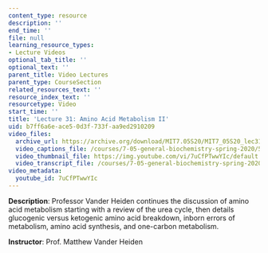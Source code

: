 ```yaml
---
content_type: resource
description: ''
end_time: ''
file: null
learning_resource_types:
- Lecture Videos
optional_tab_title: ''
optional_text: ''
parent_title: Video Lectures
parent_type: CourseSection
related_resources_text: ''
resource_index_text: ''
resourcetype: Video
start_time: ''
title: 'Lecture 31: Amino Acid Metabolism II'
uid: b7ff6a6e-ace5-0d3f-733f-aa9ed2910209
video_files:
  archive_url: https://archive.org/download/MIT7.05S20/MIT7_05S20_lec31_300k.mp4
  video_captions_file: /courses/7-05-general-biochemistry-spring-2020/5475117ec790573b8efec2c847a293c7_7uCfPTwwYIc.vtt
  video_thumbnail_file: https://img.youtube.com/vi/7uCfPTwwYIc/default.jpg
  video_transcript_file: /courses/7-05-general-biochemistry-spring-2020/7b5854f7995dd79a6874f4d3728e6405_7uCfPTwwYIc.pdf
video_metadata:
  youtube_id: 7uCfPTwwYIc
---
```


**Description**: Professor Vander Heiden continues the discussion of amino acid metabolism starting with a review of the urea cycle, then details glucogenic versus ketogenic amino acid breakdown, inborn errors of metabolism, amino acid synthesis, and one-carbon metabolism. 

**Instructor**: Prof. Matthew Vander Heiden